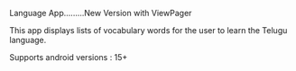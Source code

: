  Language App.........New Version with ViewPager
 
 This app displays lists of vocabulary words for the user to learn the Telugu language.

 Supports android versions : 15+
 
 
